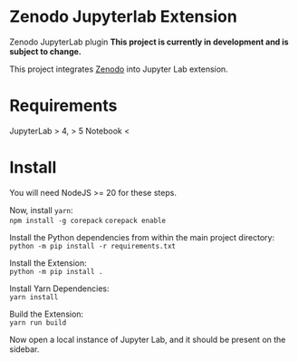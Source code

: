 # Zenodo Jupyterlab Extension
Zenodo JupyterLab plugin
**This project is currently in development and is subject to change.**

This project integrates [Zenodo](https://zenodo.org) into Jupyter Lab extension.

# Requirements
JupyterLab > 4, > 5
Notebook <

# Install
You will need NodeJS >= 20 for these steps.

Now, install `yarn`:\
`npm install -g corepack`
`corepack enable`

Install the Python dependencies from within the main project directory:\
`python -m pip install -r requirements.txt`

Install the Extension:\
`python -m pip install .`

Install Yarn Dependencies:\
`yarn install`

Build the Extension:\
`yarn run build`

Now open a local instance of Jupyter Lab, and it should be present on the sidebar.